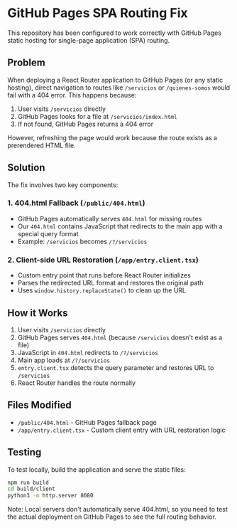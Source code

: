 # GitHub Pages SPA Routing Fix

This repository has been configured to work correctly with GitHub Pages static hosting for single-page application (SPA) routing.

## Problem

When deploying a React Router application to GitHub Pages (or any static hosting), direct navigation to routes like `/servicios` or `/quienes-somos` would fail with a 404 error. This happens because:

1. User visits `/servicios` directly
2. GitHub Pages looks for a file at `/servicios/index.html`
3. If not found, GitHub Pages returns a 404 error

However, refreshing the page would work because the route exists as a prerendered HTML file.

## Solution

The fix involves two key components:

### 1. 404.html Fallback (`/public/404.html`)

- GitHub Pages automatically serves `404.html` for missing routes
- Our `404.html` contains JavaScript that redirects to the main app with a special query format
- Example: `/servicios` becomes `/?/servicios`

### 2. Client-side URL Restoration (`/app/entry.client.tsx`)

- Custom entry point that runs before React Router initializes
- Parses the redirected URL format and restores the original path
- Uses `window.history.replaceState()` to clean up the URL

## How it Works

1. User visits `/servicios` directly
2. GitHub Pages serves `404.html` (because `/servicios` doesn't exist as a file)
3. JavaScript in `404.html` redirects to `/?/servicios`
4. Main app loads at `/?/servicios`
5. `entry.client.tsx` detects the query parameter and restores URL to `/servicios`
6. React Router handles the route normally

## Files Modified

- `/public/404.html` - GitHub Pages fallback page
- `/app/entry.client.tsx` - Custom client entry with URL restoration logic

## Testing

To test locally, build the application and serve the static files:

```bash
npm run build
cd build/client
python3 -m http.server 8080
```

Note: Local servers don't automatically serve 404.html, so you need to test the actual deployment on GitHub Pages to see the full routing behavior.
